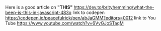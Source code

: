 Here is a good article on **"THIS"**
https://dev.to/brityhemming/what-the-beep-is-this-in-javascript-483o
link to codepen https://codepen.io/peacefulrick/pen/abJaGMM?editors=0012 
link to You Tube https://www.youtube.com/watch?v=6VvGJoSTaqM


